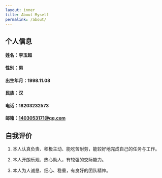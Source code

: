 ```yaml
---
layout: inner
title: About Myself
permalink: /about/
---
```

## 个人信息


#### 姓名：李玉超

#### 性别：男

#### 出生年月：1998.11.08

#### 民族：汉

#### 电话：18203232573

#### 邮箱：1403053171@qq.com


## 自我评价
1. 本人认真负责、积极主动、能吃苦耐劳，能较好地完成自己的任务与工作。 

1. 本人开朗乐观、热心助人，有较强的交际能力。 

1. 本人为人诚恳、细心、稳重，有良好的团队精神。

